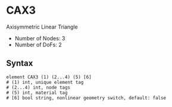 # CAX3

Axisymmetric Linear Triangle

* Number of Nodes: 3
* Number of DoFs: 2

## Syntax

```
element CAX3 (1) (2...4) (5) [6]
# (1) int, unique element tag
# (2...4) int, node tags
# (5) int, material tag
# [6] bool string, nonlinear geometry switch, default: false
```
